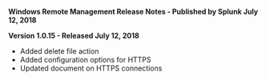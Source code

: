 **Windows Remote Management Release Notes - Published by Splunk July 12, 2018**


**Version 1.0.15 - Released July 12, 2018**

* Added delete file action
* Added configuration options for HTTPS
* Updated document on HTTPS connections
